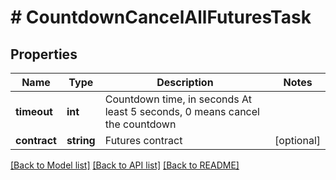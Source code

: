 # # CountdownCancelAllFuturesTask

## Properties

Name | Type | Description | Notes
------------ | ------------- | ------------- | -------------
**timeout** | **int** | Countdown time, in seconds  At least 5 seconds, 0 means cancel the countdown | 
**contract** | **string** | Futures contract | [optional] 

[[Back to Model list]](../../README.md#documentation-for-models) [[Back to API list]](../../README.md#documentation-for-api-endpoints) [[Back to README]](../../README.md)
